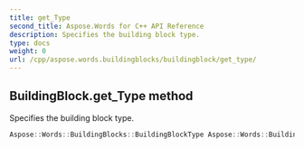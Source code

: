 ```yaml
---
title: get_Type
second_title: Aspose.Words for C++ API Reference
description: Specifies the building block type. 
type: docs
weight: 0
url: /cpp/aspose.words.buildingblocks/buildingblock/get_type/
---
```

## BuildingBlock.get_Type method


Specifies the building block type.

```cpp
Aspose::Words::BuildingBlocks::BuildingBlockType Aspose::Words::BuildingBlocks::BuildingBlock::get_Type() const
```

